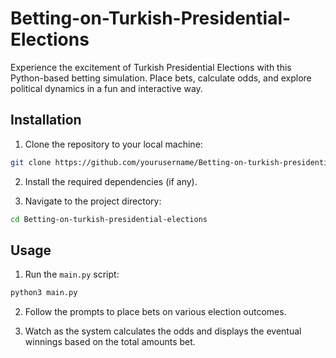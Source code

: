 # Betting-on-Turkish-Presidential-Elections

Experience the excitement of Turkish Presidential Elections with this Python-based betting simulation. Place bets, calculate odds, and explore political dynamics in a fun and interactive way. 
## Installation

1. Clone the repository to your local machine:

```bash
git clone https://github.com/yourusername/Betting-on-turkish-presidential-elections.git
```

2. Install the required dependencies (if any).

3. Navigate to the project directory:

```bash
cd Betting-on-turkish-presidential-elections
```

## Usage

1. Run the `main.py` script:

```bash
python3 main.py
```

2. Follow the prompts to place bets on various election outcomes.

3. Watch as the system calculates the odds and displays the eventual winnings based on the total amounts bet.
